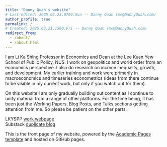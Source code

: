 ```yaml
---
title: "Danny Quah's website"
# Last-edited: 2025.03.23.0704.Sun -- Danny Quah (me@DannyQuah.com)
author_profile: true
permalink: /
# Created: 2025.03.21.1500.Fri -- Danny Quah (me@DannyQuah.com)
redirect_from: 
  - /about/
  - /about.html
---
```

I am Li Ka Shing Professor in Economics and Dean at the Lee Kuan Yew School of Public Policy, NUS.  I work on geopolitics and world order from an economics perspective.  I also do research on income inequality, growth, and development.  My earlier training and work were primarily in macroeconomics and timeseries econometrics (ideas from there continue to be visible in my current work, but only if you watch out for them).  

On this website I am only gradually building out content as I continue to unify material from a range of other platforms.  For the time being, it has been just the Working Papers, Blog Posts, and Talks sections getting attention from me.  So please be patient on the other parts.  


LKYSPP [work webpage](https://lkyspp.nus.edu.sg/our-people/faculty/danny-quah)  
Substack [duplicate blog](https://DannyQuah.substack.com/)  

This is the front page of my website, powered by the [Academic Pages template](https://github.com/academicpages/academicpages.github.io) and hosted on GitHub pages.  

<!---
   Invisible section // about.md
-->

